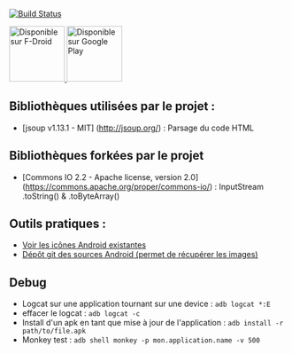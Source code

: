 [![Build Status](https://travis-ci.org/AnaelMobilia/NextINpact-Unofficial.svg?branch=master)](https://travis-ci.org/AnaelMobilia/NextINpact-Unofficial)

<a href="https://f-droid.org/packages/com.pcinpact/" target="_blank">
  <img src="https://fdroid.gitlab.io/artwork/badge/get-it-on-fr.png" alt="Disponible sur F-Droid" height="100">
</a>
<a href="https://play.google.com/store/apps/details?id=com.pcinpact" target="_blank">
  <img src="https://play.google.com/intl/en_us/badges/images/generic/fr_badge_web_generic.png" alt="Disponible sur Google Play" height="100"/>
</a>

## Bibliothèques utilisées par le projet :
  - [jsoup v1.13.1 - MIT] (http://jsoup.org/) : Parsage du code HTML

## Bibliothèques forkées par le projet
  - [Commons IO 2.2 - Apache license, version 2.0] (https://commons.apache.org/proper/commons-io/) : InputStream .toString() &
  .toByteArray()

## Outils pratiques :
  - [Voir les icônes Android existantes](http://androiddrawables.com)
  - [Dépôt git des sources Android (permet de récupérer les images)](https://github.com/android/platform_frameworks_base/tree/master/core/res/res)

## Debug
  - Logcat sur une application tournant sur une device : `adb logcat *:E`
  - effacer le logcat : `adb logcat -c`
  - Install d'un apk en tant que mise à jour de l'application : `adb install -r path/to/file.apk`
  - Monkey test : `adb shell monkey -p mon.application.name -v 500`
